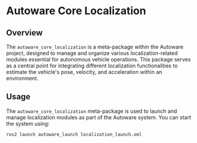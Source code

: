 # Autoware Core Localization

## Overview

The `autoware_core_localization` is a meta-package within the Autoware project, designed to manage and organize various localization-related modules essential for autonomous vehicle operations. This package serves as a central point for integrating different localization functionalities to estimate the vehicle's pose, velocity, and acceleration within an environment.

## Usage

The `autoware_core_localization` meta-package is used to launch and manage localization modules as part of the Autoware system. You can start the system using:

```bash
ros2 launch autoware_launch localization_launch.xml
```
